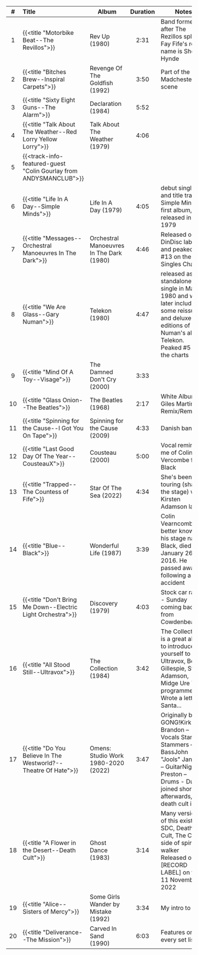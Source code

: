 | #  | Title                                                             | Album                                    | Duration | Notes                                                                                                                                                                     |
|:--:|:------------------------------------------------------------------|------------------------------------------|:--------:|---------------------------------------------------------------------------------------------------------------------------------------------------------------------------|
| 1  | {{<title "Motorbike Beat--The Revillos">}}                        | Rev Up (1980)                            |   2:31   | Band formed after The Rezillos split up. Fay Fife's real name is Sheila Hynde                                                                                             |
| 2  | {{<title "Bitches Brew--Inspiral Carpets">}}                      | Revenge Of The Goldfish (1992)           |   3:50   | Part of the Madchester scene                                                                                                                                              |
| 3  | {{<title "Sixty Eight Guns--The Alarm">}}                         | Declaration (1984)                       |   5:52   |                                                                                                                                                                           |
| 4  | {{<title "Talk About The Weather--Red Lorry Yellow Lorry">}}      | Talk About The Weather (1979)            |   4:06   |                                                                                                                                                                           |
| 5  | {{<track-info-featured-guest "Colin Gourlay from ANDYSMANCLUB">}} |                                          |          |                                                                                                                                                                           |
| 6  | {{<title "Life In A Day--Simple Minds">}}                         | Life In A Day (1979)                     |   4:05   | debut single and title track of Simple Minds' first album, released in 1979                                                                                               |
| 7  | {{<title "Messages--Orchestral Manoeuvres In The Dark">}}         | Orchestral Manoeuvres In The Dark (1980) |   4:46   | Released on DinDisc label and peaked at #13 on the UK Singles Chart                                                                                                       |
| 8  | {{<title "We Are Glass--Gary Numan">}}                            | Telekon (1980)                           |   4:47   | released as a standalone single in May 1980 and was later included in some reissues and deluxe editions of Numan's album Telekon. Peaked #5 in the charts                 |
| 9  | {{<title "Mind Of A Toy--Visage">}}                               | The Damned Don't Cry (2000)              |   3:33   |                                                                                                                                                                           |
| 10 | {{<title "Glass Onion--The Beatles">}}                            | The Beatles (1968)                       |   2:17   | White Album - Giles Martin Remix/Remaster                                                                                                                                 |
| 11 | {{<title "Spinning for the Cause--I Got You On Tape">}}           | Spinning for the Cause (2009)            |   4:33   | Danish band                                                                                                                                                               |
| 12 | {{<title "Last Good Day Of The Year--CousteauX">}}                | Cousteau (2000)                          |   5:00   | Vocal reminds me of Colin Vercombe from Black                                                                                                                             |
| 13 | {{<title "Trapped--The Countess of Fife">}}                       | Star Of The Sea (2022)                   |   4:34   | She's been touring (sharing the stage) with Kirsten Adamson lately                                                                                                        |
| 14 | {{<title "Blue--Black">}}                                         | Wonderful Life (1987)                    |   3:39   | Colin Vearncombe, better known by his stage name Black, died on January 26, 2016. He passed away following a car accident                                                 |
| 15 | {{<title "Don't Bring Me Down--Electric Light Orchestra">}}       | Discovery (1979)                         |   4:03   | Stock car racing - Sunday coming back from Cowdenbeath                                                                                                                    |
| 16 | {{<title "All Stood Still--Ultravox">}}                           | The Collection (1984)                    |   3:42   | The Collection is a great album to introduce yourself to Ultravox, Bobby Gillespie, Stuart Adamson, Midge Ure TV programme. Wrote a letter to Santa...                    |
| 17 | {{<title "Do You Believe In The Westworld?--Theatre Of Hate">}}   | Omens: Studio Work 1980-2020 (2022)      |   3:47   | Originally by GONG!Kirk Brandon – Vocals Stan Stammers – BassJohn "Jools" Jansen – GuitarNigel Preston – Drums  - Duffy joined shortly afterwards, join death cult in '83 |
| 18 | {{<title "A Flower in the Desert--Death Cult">}}                  | Ghost Dance (1983)                       |   3:14   | Many versions of this exist. SDC, Death Cult, The Cult, B side of spirit walker                         Released on [RECORD LABEL] on the 11 November 2022                |
| 19 | {{<title "Alice--Sisters of Mercy">}}                             | Some Girls Wander by Mistake (1992)      |   3:34   | My intro to SOM                                                                                                                                                           |
| 20 | {{<title "Deliverance--The Mission">}}                            | Carved In Sand (1990)                    |   6:03   | Features on every set list                                                                                                                                                |
